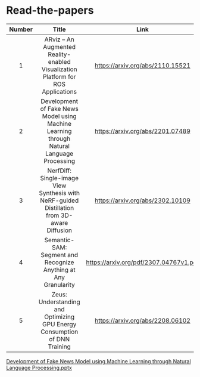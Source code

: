 # Read-the-papers

|Number|Title|Link|
|:---:|:---:|:---:|
|1|ARviz – An Augmented Reality-enabled Visualization Platform for ROS Applications|https://arxiv.org/abs/2110.15521|
|2|Development of Fake News Model using Machine Learning through Natural Language Processing|https://arxiv.org/abs/2201.07489|
|3|NerfDiff: Single-image View Synthesis with NeRF-guided Distillation from 3D-aware Diffusion|https://arxiv.org/abs/2302.10109|
|4|Semantic-SAM: Segment and Recognize Anything at Any Granularity|https://arxiv.org/pdf/2307.04767v1.pdf|
|5|Zeus: Understanding and Optimizing GPU Energy Consumption of DNN Training|https://arxiv.org/abs/2208.06102|
[Development of Fake News Model using Machine Learning through Natural Language Processing.pptx](https://github.com/SUSC-KR/Read-the-papers/files/12228709/Development.of.Fake.News.Model.using.Machine.Learning.through.Natural.Language.Processing.pptx)

